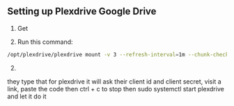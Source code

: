 ## Setting up Plexdrive Google Drive

1. Get 

1. Run this command:

```bash
/opt/plexdrive/plexdrive mount -v 3 --refresh-interval=1m --chunk-check-threads=8 --chunk-load-threads=8 --chunk-load-ahead=4 --max-chunks=250 --fuse-options=allow_other,read_only --config=/opt/plexdrive --cache-file=/opt/plexdrive/cache.bolt /mnt/plexdrive
```


2. 
they type that for plexdrive
it will ask their client id and client secret, visit a link, paste the code
then ctrl + c to stop
then sudo systemctl start plexdrive
and let it do it
